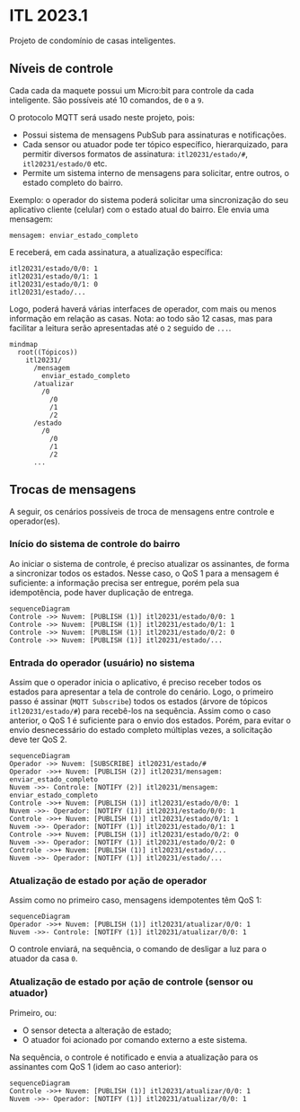 # ITL 2023.1

Projeto de condomínio de casas inteligentes.

## Níveis de controle

Cada cada da maquete possui um Micro:bit para controle da cada inteligente. São possíveis até 10 comandos, de `0` a `9`.

O protocolo MQTT será usado neste projeto, pois:

- Possui sistema de mensagens PubSub para assinaturas e notificações.
- Cada sensor ou atuador pode ter tópico específico, hierarquizado, para permitir diversos formatos de assinatura: `itl20231/estado/#`, `itl20231/estado/0` etc.
- Permite um sistema interno de mensagens para solicitar, entre outros, o estado completo do bairro.

Exemplo: o operador do sistema poderá solicitar uma sincronização do seu aplicativo cliente (celular) com o estado atual do bairro. Ele envia uma mensagem:

```
mensagem: enviar_estado_completo
```

E receberá, em cada assinatura, a atualização específica:

```
itl20231/estado/0/0: 1
itl20231/estado/0/1: 1
itl20231/estado/0/1: 0
itl20231/estado/...
```

Logo, poderá haverá várias interfaces de operador, com mais ou menos informação em relação as casas. Nota: ao todo são 12 casas, mas para facilitar a leitura serão apresentadas até o `2` seguido de `...`.

```mermaid
mindmap
  root((Tópicos))
    itl20231/
      /mensagem
        enviar_estado_completo
      /atualizar
        /0
          /0
          /1
          /2
      /estado
        /0
          /0
          /1
          /2
      ...
```

## Trocas de mensagens

A seguir, os cenários possíveis de troca de mensagens entre controle e operador(es).

### Início do sistema de controle do bairro

Ao iniciar o sistema de controle, é preciso atualizar os assinantes, de forma a sincronizar todos os estados. Nesse caso, o QoS 1 para a mensagem é suficiente: a informação precisa ser entregue, porém pela sua idempotência, pode haver duplicação de entrega.

```mermaid
sequenceDiagram
Controle ->> Nuvem: [PUBLISH (1)] itl20231/estado/0/0: 1
Controle ->> Nuvem: [PUBLISH (1)] itl20231/estado/0/1: 1
Controle ->> Nuvem: [PUBLISH (1)] itl20231/estado/0/2: 0
Controle ->> Nuvem: [PUBLISH (1)] itl20231/estado/...
```

### Entrada do operador (usuário) no sistema

Assim que o operador inicia o aplicativo, é preciso receber todos os estados para apresentar a tela de controle do cenário. Logo, o primeiro passo é assinar (`MQTT Subscribe`) todos os estados (árvore de tópicos `itl20231/estado/#`) para recebê-los na sequência. Assim como o caso anterior, o QoS 1 é suficiente para o envio dos estados. Porém, para evitar o envio desnecessário do estado completo múltiplas vezes, a solicitação deve ter QoS 2.

```mermaid
sequenceDiagram
Operador ->> Nuvem: [SUBSCRIBE] itl20231/estado/#
Operador ->>+ Nuvem: [PUBLISH (2)] itl20231/mensagem: enviar_estado_completo
Nuvem ->>- Controle: [NOTIFY (2)] itl20231/mensagem: enviar_estado_completo
Controle ->>+ Nuvem: [PUBLISH (1)] itl20231/estado/0/0: 1
Nuvem ->>- Operador: [NOTIFY (1)] itl20231/estado/0/0: 1
Controle ->>+ Nuvem: [PUBLISH (1)] itl20231/estado/0/1: 1
Nuvem ->>- Operador: [NOTIFY (1)] itl20231/estado/0/1: 1
Controle ->>+ Nuvem: [PUBLISH (1)] itl20231/estado/0/2: 0
Nuvem ->>- Operador: [NOTIFY (1)] itl20231/estado/0/2: 0
Controle ->>+ Nuvem: [PUBLISH (1)] itl20231/estado/...
Nuvem ->>- Operador: [NOTIFY (1)] itl20231/estado/...
```

### Atualização de estado por ação de operador

Assim como no primeiro caso, mensagens idempotentes têm QoS 1:

```mermaid
sequenceDiagram
Operador ->>+ Nuvem: [PUBLISH (1)] itl20231/atualizar/0/0: 1
Nuvem ->>- Controle: [NOTIFY (1)] itl20231/atualizar/0/0: 1
```

O controle enviará, na sequência, o comando de desligar a luz para o atuador da casa `0`.

### Atualização de estado por ação de controle (sensor ou atuador)

Primeiro, ou:

- O sensor detecta a alteração de estado;
- O atuador foi acionado por comando externo a este sistema.

Na sequência, o controle é notificado e envia a atualização para os assinantes com QoS 1 (idem ao caso anterior):

```mermaid
sequenceDiagram
Controle ->>+ Nuvem: [PUBLISH (1)] itl20231/atualizar/0/0: 1
Nuvem ->>- Operador: [NOTIFY (1)] itl20231/atualizar/0/0: 1
```
